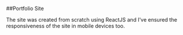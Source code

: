 ##Portfolio Site

The site was created from scratch using ReactJS and I've ensured the responsiveness of the site in mobile devices too.
